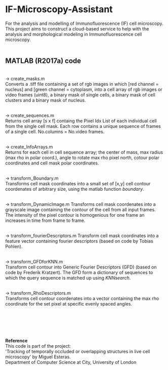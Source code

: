 # IF-Microscopy-Assistant
For the analysis and modelling of Immunofluorescence (IF) cell microscopy.<br>
This project aims to construct a cloud-based service to help with the analysis and morphological modeling in Immunofluorescence cell microscopy.
<br><br>
## MATLAB (R2017a) code
<br>
-> create_masks.m <br>
Converts a .tiff file containing a set of rgb images in which [red channel = nucleus] and [green channel = cytoplasm, into a cell array of rgb images or video frames (uint8), a binary mask of single cells, a binary mask of cell clusters and a binary mask of nucleus. <br><br>

-> create_sequences.m <br>
Returns cell array [s x f] containg the Pixel Idx List of each individual cell from the single cell mask. Each row contains a unique sequence of frames of a single cell. No.columns = No.video frames.<br><br>

-> create_InfoArrays.m <br>
Returns for each cell in cell sequence array; the center of mass, max radius (max rho in polar coord.), angle to rotate max rho pixel north, cotour polar coordinates and cell mask polar coordinates.<br><br>

-> transform_Boundary.m <br>
Transforms cell mask coordinates into a small set of [x,y] cell contour coordenates of arbitrary size, using the matlab function _boundary_.<br><br>

-> transform_DynamicImage.m
Transforms cell mask coordenates into a grayscale image containing the contour of the cell from all input frames. The intensity of the pixel contour is homogenious for one frame an increases in time from frame to frame. <br><br>

-> transform_fourierDescriptors.m
Transform cell mask coordinates into a feature vector containing fourier descriptors (based on code by Tobias Pohlen). <br><br>

-> transform_GFDforKNN.m <br>
Transform cell contour into Generic Fourier Descriptors (GFD) (based on code by Frederik Kratzert). The GFD form a dictionary of sequences to which the query sequence is matched up using _KNNsearch_.<br><br>

-> transform_RhoDescriptors.m <br>
Transforms cell contour coordenates into a vector containing the max rho coordinate for the set pixel at specific evenly spaced angles.<br><br>

<br><br><br><br>
**Reference**
<br>
This code is part of the project: <br>
'Tracking of temporally occluded or overlapping structures in live cell microscopy' by Miguel Esteras. <br>
Department of Computer Science at City, University of London
